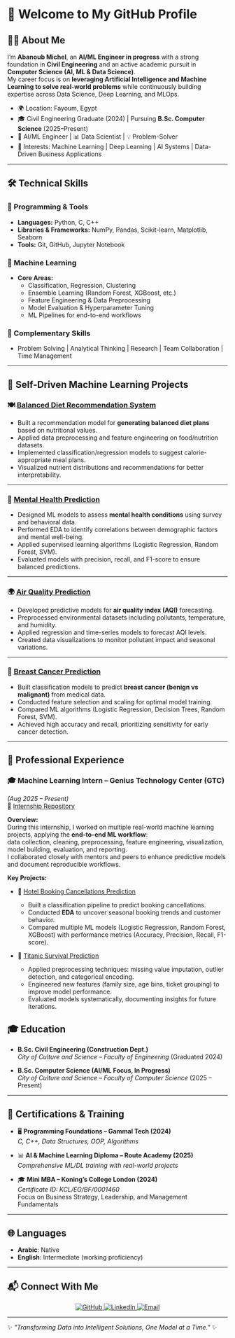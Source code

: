 # 👋 Welcome to My GitHub Profile  

## 🙋‍♂️ About Me  
I’m **Abanoub Michel**, an **AI/ML Engineer in progress** with a strong foundation in **Civil Engineering** and an active academic pursuit in **Computer Science (AI, ML & Data Science)**.  
My career focus is on **leveraging Artificial Intelligence and Machine Learning to solve real-world problems** while continuously building expertise across Data Science, Deep Learning, and MLOps.  

- 🌍 Location: Fayoum, Egypt  
- 🎓 Civil Engineering Graduate (2024) | Pursuing **B.Sc. Computer Science** (2025–Present)  
- 🤖 AI/ML Engineer | 📊 Data Scientist | 💡 Problem-Solver  
- 📌 Interests: Machine Learning | Deep Learning | AI Systems | Data-Driven Business Applications  

---

## 🛠️ Technical Skills  

### 🔹 Programming & Tools  
- **Languages:** Python, C, C++  
- **Libraries & Frameworks:** NumPy, Pandas, Scikit-learn, Matplotlib, Seaborn  
- **Tools:** Git, GitHub, Jupyter Notebook  

### 🔹 Machine Learning  
- **Core Areas:**  
  - Classification, Regression, Clustering  
  - Ensemble Learning (Random Forest, XGBoost, etc.)  
  - Feature Engineering & Data Preprocessing  
  - Model Evaluation & Hyperparameter Tuning  
  - ML Pipelines for end-to-end workflows  

### 🔹 Complementary Skills  
- Problem Solving | Analytical Thinking | Research | Team Collaboration | Time Management  

---

## 📂 Self-Driven Machine Learning Projects 

### 🍽️ [Balanced Diet Recommendation System](https://github.com/ai-abanoubmichel/Project_6_balanc_diet)  
- Built a recommendation model for **generating balanced diet plans** based on nutritional values.  
- Applied data preprocessing and feature engineering on food/nutrition datasets.  
- Implemented classification/regression models to suggest calorie-appropriate meal plans.  
- Visualized nutrient distributions and recommendations for better interpretability.  

---

### 🧠 [Mental Health Prediction](https://github.com/ai-abanoubmichel/Project_7_MentaI_HeaIth)  
- Designed ML models to assess **mental health conditions** using survey and behavioral data.  
- Performed EDA to identify correlations between demographic factors and mental well-being.  
- Applied supervised learning algorithms (Logistic Regression, Random Forest, SVM).  
- Evaluated models with precision, recall, and F1-score to ensure balanced predictions.  

---

### 🌍 [Air Quality Prediction](https://github.com/ai-abanoubmichel/Project_8_Air_Quality)  
- Developed predictive models for **air quality index (AQI)** forecasting.  
- Preprocessed environmental datasets including pollutants, temperature, and humidity.  
- Applied regression and time-series models to forecast AQI levels.  
- Created data visualizations to monitor pollutant impact and seasonal variations.  

---

### 🎀 [Breast Cancer Prediction](https://github.com/ai-abanoubmichel/Project_9_Breast_cancer)  
- Built classification models to predict **breast cancer (benign vs malignant)** from medical data.  
- Conducted feature selection and scaling for optimal model training.  
- Compared ML algorithms (Logistic Regression, Decision Trees, Random Forest, SVM).  
- Achieved high accuracy and recall, prioritizing sensitivity for early cancer detection.  

---

## 💼 Professional Experience  

### 🎓 Machine Learning Intern – Genius Technology Center (GTC)  
*(Aug 2025 – Present)*  
📂 [Internship Repository](https://github.com/ai-abanoubmichel/gtc-ml-internship-2025) 

**Overview:**  
During this internship, I worked on multiple real-world machine learning projects, applying the **end-to-end ML workflow**:  
data collection, cleaning, preprocessing, feature engineering, visualization, model building, evaluation, and reporting.  
I collaborated closely with mentors and peers to enhance predictive models and document reproducible workflows.  

**Key Projects:**  
- 🏨 [Hotel Booking Cancellations Prediction](https://github.com/ai-abanoubmichel/gtc-ml-internship-2025/tree/main/Hotel_Bookings)  
  - Built a classification pipeline to predict booking cancellations.  
  - Conducted **EDA** to uncover seasonal booking trends and customer behavior.  
  - Compared multiple ML models (Logistic Regression, Random Forest, XGBoost) with performance metrics (Accuracy, Precision, Recall, F1-score).  

- 🚢 [Titanic Survival Prediction](https://github.com/ai-abanoubmichel/gtc-ml-internship-2025/tree/main/Titanic)  
  - Applied preprocessing techniques: missing value imputation, outlier detection, and categorical encoding.  
  - Engineered new features (family size, age bins, ticket grouping) to improve model performance.  
  - Evaluated models systematically, documenting insights for future iterations.  


## 🎓 Education  

- **B.Sc. Civil Engineering (Construction Dept.)**  
  *City of Culture and Science – Faculty of Engineering* (Graduated 2024)  

- **B.Sc. Computer Science (AI/ML Focus, In Progress)**  
  *City of Culture and Science – Faculty of Computer Science* (2025 – Present)  

---

## 📜 Certifications & Training  

- 🖥️ **Programming Foundations – Gammal Tech (2024)**  
  *C, C++, Data Structures, OOP, Algorithms*  

- 📊 **AI & Machine Learning Diploma – Route Academy (2025)**  
  *Comprehensive ML/DL training with real-world projects*  

- 🎓 **Mini MBA – Koning’s College London (2024)**  
  *Certificate ID: KCL/EG/BF/0001460*  
  Focus on Business Strategy, Leadership, and Management Fundamentals  

---

## 🌐 Languages  
- **Arabic**: Native  
- **English**: Intermediate (working proficiency)  

---

## 📬 Connect With Me  

<p align="center">
  <a href="https://github.com/ai-abanoubmichel" target="_blank">
    <img src="https://img.shields.io/badge/GitHub-181717?style=for-the-badge&logo=github&logoColor=white" alt="GitHub"/>
  </a>
  <a href="https://www.linkedin.com/in/abanoub-michel01" target="_blank">
    <img src="https://img.shields.io/badge/LinkedIn-0077B5?style=for-the-badge&logo=linkedin&logoColor=white" alt="LinkedIn"/>
  </a>
  <a href="mailto:abanoubmichel.ai@gmail.com">
    <img src="https://img.shields.io/badge/Email-D14836?style=for-the-badge&logo=gmail&logoColor=white" alt="Email"/>
  </a>
</p>



---

✨ *"Transforming Data into Intelligent Solutions, One Model at a Time."* ✨  
